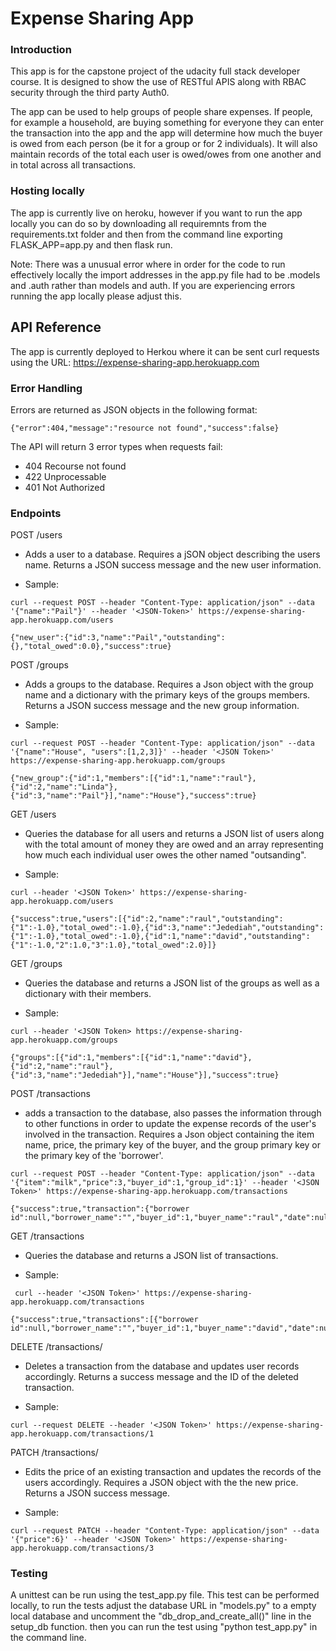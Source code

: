 # Expense Sharing App

### Introduction

This app is for the capstone project of the udacity full stack developer course. It is designed to show the use of RESTful APIS along with RBAC security through the third party Auth0.

The app can be used to help groups of people share expenses. If people, for example a household, are buying something for everyone they can enter the transaction into the app and the app will determine how much the buyer is owed from each person (be it for a group or for 2 individuals). It will also maintain records of the total each user is owed/owes from one another and in total across all transactions.

### Hosting locally

The app is currently live on heroku, however if you want to run the app locally you can do so by downloading all requiremnts from the requirements.txt folder and then from the command line exporting FLASK_APP=app.py and then flask run.

Note: There was a unusual error where in order for the code to run effectively locally the import addresses in the app.py file had to be .models and .auth rather than models and auth. If you are experiencing errors running the app locally please adjust this.

## API Reference

The app is currently deployed to Herkou where it can be sent curl requests using the URL: https://expense-sharing-app.herokuapp.com

### Error Handling

Errors are returned as JSON objects in the following format:

```
{"error":404,"message":"resource not found","success":false}
```

The API will return 3 error types when requests fail:

- 404 Recourse not found
- 422 Unprocessable
- 401 Not Authorized


### Endpoints

POST /users

- Adds a user to a database. Requires a jSON object describing the users name. Returns a JSON success message and the new user information. 

- Sample:

```
curl --request POST --header "Content-Type: application/json" --data '{"name":"Pail"}' --header '<JSON-Token>' https://expense-sharing-app.herokuapp.com/users
```

```
{"new_user":{"id":3,"name":"Pail","outstanding":{},"total_owed":0.0},"success":true}
```

POST /groups

- Adds a groups to the database. Requires a Json object with the group name and a dictionary with the primary keys of the groups members. Returns a JSON success message and the new group information.

- Sample:

```
curl --request POST --header "Content-Type: application/json" --data '{"name":"House", "users":[1,2,3]}' --header '<JSON Token>' https://expense-sharing-app.herokuapp.com/groups
```

```
{"new_group":{"id":1,"members":[{"id":1,"name":"raul"},{"id":2,"name":"Linda"},{"id":3,"name":"Pail"}],"name":"House"},"success":true}
```

GET /users

- Queries the database for all users and returns a JSON list of users along with the total amount of money they are owed and an array representing how much each individual user owes the other named "outsanding". 

- Sample:

``` 
curl --header '<JSON Token>' https://expense-sharing-app.herokuapp.com/users
 ```

```
{"success":true,"users":[{"id":2,"name":"raul","outstanding":{"1":-1.0},"total_owed":-1.0},{"id":3,"name":"Jedediah","outstanding":{"1":-1.0},"total_owed":-1.0},{"id":1,"name":"david","outstanding":{"1":-1.0,"2":1.0,"3":1.0},"total_owed":2.0}]}
```

GET /groups

- Queries the database and returns a JSON list of the groups as well as a dictionary with their members.

- Sample:

``` 
curl --header '<JSON Token> https://expense-sharing-app.herokuapp.com/groups
 ```

```
{"groups":[{"id":1,"members":[{"id":1,"name":"david"},{"id":2,"name":"raul"},{"id":3,"name":"Jedediah"}],"name":"House"}],"success":true}
```

POST /transactions

- adds a transaction to the database, also passes the information through to other functions in order to update the expense records of the user's involved in the transaction. Requires a Json object containing the item name, price, the primary key of the buyer, and the group primary key or the primary key of the 'borrower'.

``` 
curl --request POST --header "Content-Type: application/json" --data '{"item":"milk","price":3,"buyer_id":1,"group_id":1}' --header '<JSON Token>' https://expense-sharing-app.herokuapp.com/transactions
```

```
{"success":true,"transaction":{"borrower id":null,"borrower_name":"","buyer_id":1,"buyer_name":"raul","date":null,"group_id":1,"group_name":"house","id":2,"price":3.0}}
```

GET /transactions

- Queries the database and returns a JSON list of transactions.

- Sample:

```
 curl --header '<JSON Token>' https://expense-sharing-app.herokuapp.com/transactions 
```

```
{"success":true,"transactions":[{"borrower id":null,"borrower_name":"","buyer_id":1,"buyer_name":"david","date":null,"group_id":1,"group_name":"House","id":3,"price":3.0}]}
```

DELETE /transactions/<id>

- Deletes a transaction from the database and updates user records accordingly. Returns a success message and the ID of the deleted transaction.

- Sample:

```
curl --request DELETE --header '<JSON Token>' https://expense-sharing-app.herokuapp.com/transactions/1
```

PATCH /transactions/<id>

- Edits the price of an existing transaction and updates the records of the users accordingly. Requires a JSON object with the the new price. Returns a JSON success message.

- Sample:

```
curl --request PATCH --header "Content-Type: application/json" --data '{"price":6}' --header '<JSON Token>' https://expense-sharing-app.herokuapp.com/transactions/3
```  

### Testing

A unittest can be run using the test_app.py file. This test can be performed locally, to run the tests adjust the database URL in "models.py" to a empty local database and uncomment the "db_drop_and_create_all()" line in the setup_db function. then you can run the test using "python test_app.py" in the command line. 









